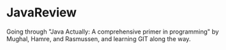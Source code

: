 # JavaReview

Going through "Java Actually: A comprehensive primer in programming" by Mughal, Hamre, and Rasmussen, and learning GIT along the way.
